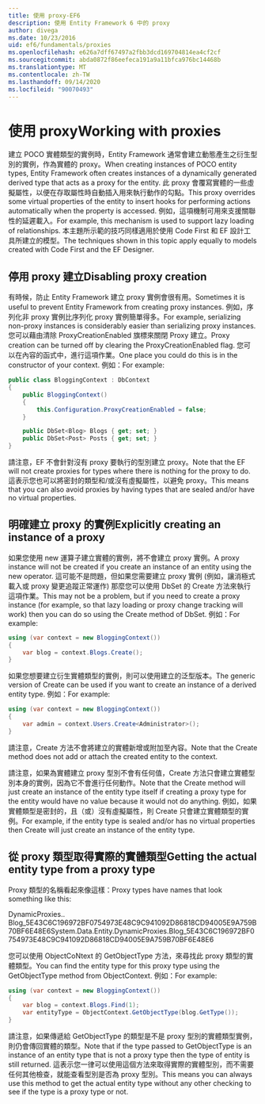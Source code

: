 ```yaml
---
title: 使用 proxy-EF6
description: 使用 Entity Framework 6 中的 proxy
author: divega
ms.date: 10/23/2016
uid: ef6/fundamentals/proxies
ms.openlocfilehash: e626a7dff67497a2fbb3dcd169704814ea4cf2cf
ms.sourcegitcommit: abda0872f86eefeca191a9a11bfca976bc14468b
ms.translationtype: MT
ms.contentlocale: zh-TW
ms.lasthandoff: 09/14/2020
ms.locfileid: "90070493"
---
```

# <a name="working-with-proxies"></a><span data-ttu-id="9005f-103">使用 proxy</span><span class="sxs-lookup"><span data-stu-id="9005f-103">Working with proxies</span></span>
<span data-ttu-id="9005f-104">建立 POCO 實體類型的實例時，Entity Framework 通常會建立動態產生之衍生型別的實例，作為實體的 proxy。</span><span class="sxs-lookup"><span data-stu-id="9005f-104">When creating instances of POCO entity types, Entity Framework often creates instances of a dynamically generated derived type that acts as a proxy for the entity.</span></span> <span data-ttu-id="9005f-105">此 proxy 會覆寫實體的一些虛擬屬性，以便在存取屬性時自動插入用來執行動作的勾點。</span><span class="sxs-lookup"><span data-stu-id="9005f-105">This proxy overrides some virtual properties of the entity to insert hooks for performing actions automatically when the property is accessed.</span></span> <span data-ttu-id="9005f-106">例如，這項機制可用來支援關聯性的延遲載入。</span><span class="sxs-lookup"><span data-stu-id="9005f-106">For example, this mechanism is used to support lazy loading of relationships.</span></span> <span data-ttu-id="9005f-107">本主題所示範的技巧同樣適用於使用 Code First 和 EF 設計工具所建立的模型。</span><span class="sxs-lookup"><span data-stu-id="9005f-107">The techniques shown in this topic apply equally to models created with Code First and the EF Designer.</span></span>  

## <a name="disabling-proxy-creation"></a><span data-ttu-id="9005f-108">停用 proxy 建立</span><span class="sxs-lookup"><span data-stu-id="9005f-108">Disabling proxy creation</span></span>  

<span data-ttu-id="9005f-109">有時候，防止 Entity Framework 建立 proxy 實例會很有用。</span><span class="sxs-lookup"><span data-stu-id="9005f-109">Sometimes it is useful to prevent Entity Framework from creating proxy instances.</span></span> <span data-ttu-id="9005f-110">例如，序列化非 proxy 實例比序列化 proxy 實例簡單得多。</span><span class="sxs-lookup"><span data-stu-id="9005f-110">For example, serializing non-proxy instances is considerably easier than serializing proxy instances.</span></span> <span data-ttu-id="9005f-111">您可以藉由清除 ProxyCreationEnabled 旗標來關閉 Proxy 建立。</span><span class="sxs-lookup"><span data-stu-id="9005f-111">Proxy creation can be turned off by clearing the ProxyCreationEnabled flag.</span></span> <span data-ttu-id="9005f-112">您可以在內容的函式中，進行這項作業。</span><span class="sxs-lookup"><span data-stu-id="9005f-112">One place you could do this is in the constructor of your context.</span></span> <span data-ttu-id="9005f-113">例如：</span><span class="sxs-lookup"><span data-stu-id="9005f-113">For example:</span></span>  

``` csharp
public class BloggingContext : DbContext
{
    public BloggingContext()
    {
        this.Configuration.ProxyCreationEnabled = false;
    }  

    public DbSet<Blog> Blogs { get; set; }
    public DbSet<Post> Posts { get; set; }
}
```  

<span data-ttu-id="9005f-114">請注意，EF 不會針對沒有 proxy 要執行的型別建立 proxy。</span><span class="sxs-lookup"><span data-stu-id="9005f-114">Note that the EF will not create proxies for types where there is nothing for the proxy to do.</span></span> <span data-ttu-id="9005f-115">這表示您也可以將密封的類型和/或沒有虛擬屬性，以避免 proxy。</span><span class="sxs-lookup"><span data-stu-id="9005f-115">This means that you can also avoid proxies by having types that are sealed and/or have no virtual properties.</span></span>  

## <a name="explicitly-creating-an-instance-of-a-proxy"></a><span data-ttu-id="9005f-116">明確建立 proxy 的實例</span><span class="sxs-lookup"><span data-stu-id="9005f-116">Explicitly creating an instance of a proxy</span></span>  

<span data-ttu-id="9005f-117">如果您使用 new 運算子建立實體的實例，將不會建立 proxy 實例。</span><span class="sxs-lookup"><span data-stu-id="9005f-117">A proxy instance will not be created if you create an instance of an entity using the new operator.</span></span> <span data-ttu-id="9005f-118">這可能不是問題，但如果您需要建立 proxy 實例 (例如，讓消極式載入或 proxy 變更追蹤正常運作) 那麼您可以使用 DbSet 的 Create 方法來執行這項作業。</span><span class="sxs-lookup"><span data-stu-id="9005f-118">This may not be a problem, but if you need to create a proxy instance (for example, so that lazy loading or proxy change tracking will work) then you can do so using the Create method of DbSet.</span></span> <span data-ttu-id="9005f-119">例如：</span><span class="sxs-lookup"><span data-stu-id="9005f-119">For example:</span></span>  

``` csharp
using (var context = new BloggingContext())
{
    var blog = context.Blogs.Create();
}
```  

<span data-ttu-id="9005f-120">如果您想要建立衍生實體類型的實例，則可以使用建立的泛型版本。</span><span class="sxs-lookup"><span data-stu-id="9005f-120">The generic version of Create can be used if you want to create an instance of a derived entity type.</span></span> <span data-ttu-id="9005f-121">例如：</span><span class="sxs-lookup"><span data-stu-id="9005f-121">For example:</span></span>  

``` csharp
using (var context = new BloggingContext())
{
    var admin = context.Users.Create<Administrator>();
}
```  

<span data-ttu-id="9005f-122">請注意，Create 方法不會將建立的實體新增或附加至內容。</span><span class="sxs-lookup"><span data-stu-id="9005f-122">Note that the Create method does not add or attach the created entity to the context.</span></span>  

<span data-ttu-id="9005f-123">請注意，如果為實體建立 proxy 型別不會有任何值，Create 方法只會建立實體型別本身的實例，因為它不會進行任何動作。</span><span class="sxs-lookup"><span data-stu-id="9005f-123">Note that the Create method will just create an instance of the entity type itself if creating a proxy type for the entity would have no value because it would not do anything.</span></span> <span data-ttu-id="9005f-124">例如，如果實體類型是密封的，且（或）沒有虛擬屬性，則 Create 只會建立實體類型的實例。</span><span class="sxs-lookup"><span data-stu-id="9005f-124">For example, if the entity type is sealed and/or has no virtual properties then Create will just create an instance of the entity type.</span></span>  

## <a name="getting-the-actual-entity-type-from-a-proxy-type"></a><span data-ttu-id="9005f-125">從 proxy 類型取得實際的實體類型</span><span class="sxs-lookup"><span data-stu-id="9005f-125">Getting the actual entity type from a proxy type</span></span>  

<span data-ttu-id="9005f-126">Proxy 類型的名稱看起來像這樣：</span><span class="sxs-lookup"><span data-stu-id="9005f-126">Proxy types have names that look something like this:</span></span>  

<span data-ttu-id="9005f-127">DynamicProxies.. Blog_5E43C6C196972BF0754973E48C9C941092D86818CD94005E9A759B70BF6E48E6</span><span class="sxs-lookup"><span data-stu-id="9005f-127">System.Data.Entity.DynamicProxies.Blog_5E43C6C196972BF0754973E48C9C941092D86818CD94005E9A759B70BF6E48E6</span></span>  

<span data-ttu-id="9005f-128">您可以使用 ObjectCoNtext 的 GetObjectType 方法，來尋找此 proxy 類型的實體類型。</span><span class="sxs-lookup"><span data-stu-id="9005f-128">You can find the entity type for this proxy type using the GetObjectType method from ObjectContext.</span></span> <span data-ttu-id="9005f-129">例如：</span><span class="sxs-lookup"><span data-stu-id="9005f-129">For example:</span></span>  

``` csharp
using (var context = new BloggingContext())
{
    var blog = context.Blogs.Find(1);
    var entityType = ObjectContext.GetObjectType(blog.GetType());
}
```  

<span data-ttu-id="9005f-130">請注意，如果傳遞給 GetObjectType 的類型是不是 proxy 型別的實體類型實例，則仍會傳回實體的類型。</span><span class="sxs-lookup"><span data-stu-id="9005f-130">Note that if the type passed to GetObjectType is an instance of an entity type that is not a proxy type then the type of entity is still returned.</span></span> <span data-ttu-id="9005f-131">這表示您一律可以使用這個方法來取得實際的實體型別，而不需要任何其他檢查，就能查看型別是否為 proxy 型別。</span><span class="sxs-lookup"><span data-stu-id="9005f-131">This means you can always use this method to get the actual entity type without any other checking to see if the type is a proxy type or not.</span></span>  
